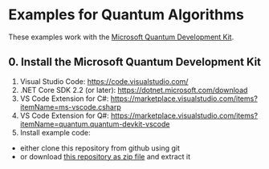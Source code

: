 # Examples for Quantum Algorithms #

These examples work with the [Microsoft Quantum Development Kit](https://docs.microsoft.com/de-de/quantum/).

## 0. Install the Microsoft Quantum Development Kit ##

1. Visual Studio Code: https://code.visualstudio.com/
1. .NET Core SDK 2.2 (or later): https://dotnet.microsoft.com/download
1. VS Code Extension for C#: https://marketplace.visualstudio.com/items?itemName=ms-vscode.csharp
1. VS Code Extension for Q#: https://marketplace.visualstudio.com/items?itemName=quantum.quantum-devkit-vscode
1. Install example code:
  * either clone this repository from github using git
  * or download [this repository as zip file](https://github.com/HilmarTuneke/Quantenalgorithmen/archive/master.zip) and extract it
